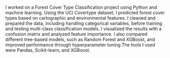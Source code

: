 I worked on a Forest Cover Type Classification project using Python and machine learning. Using the UCI Covertype dataset, I predicted forest cover types based on 
cartographic and environmental features. I cleaned and prepared the data, including handling categorical variables, before training and testing multi-class classification models. 
I visualized the results with a confusion matrix and analyzed feature importance. I also compared different tree-based models, such as Random Forest and XGBoost, and improved performance 
through hyperparameter tuning.The tools I used were Pandas, Scikit-learn, and XGBoost.
